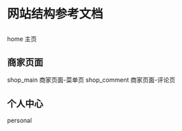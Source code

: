 网站结构参考文档
===============

##
home 主页




## 商家页面
shop_main 商家页面-菜单页
shop_comment 商家页面-评论页


## 个人中心
personal